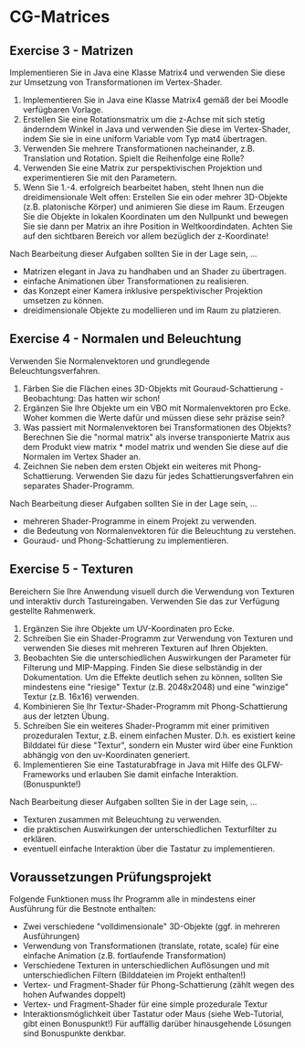 # CG-Matrices
## Exercise 3 - Matrizen

Implementieren Sie in Java eine Klasse Matrix4 und verwenden Sie diese zur Umsetzung von Transformationen im Vertex-Shader.

1. Implementieren Sie in Java eine Klasse Matrix4 gemäß der bei Moodle verfügbaren Vorlage.
2. Erstellen Sie eine Rotationsmatrix um die z-Achse mit sich stetig änderndem Winkel in Java und verwenden Sie diese im Vertex-Shader, indem Sie sie in eine uniform Variable vom Typ mat4 übertragen.
3. Verwenden Sie mehrere Transformationen nacheinander, z.B. Translation und Rotation. Spielt die Reihenfolge eine Rolle?
4. Verwenden Sie eine Matrix zur perspektivischen Projektion und experimentieren Sie mit den Parametern.
5. Wenn Sie 1.-4. erfolgreich bearbeitet haben, steht Ihnen nun die dreidimensionale Welt offen: Erstellen Sie ein oder mehrer 3D-Objekte (z.B. platonische Körper) und animieren Sie diese im Raum. Erzeugen Sie die Objekte in lokalen Koordinaten um den Nullpunkt und bewegen Sie sie dann per Matrix an ihre Position in Weltkoordindaten. Achten Sie auf den sichtbaren Bereich vor allem bezüglich der z-Koordinate!

Nach Bearbeitung dieser Aufgaben sollten Sie in der Lage sein, ...

- Matrizen elegant in Java zu handhaben und an Shader zu übertragen.
- einfache Animationen über Transformationen zu realisieren.
- das Konzept einer Kamera inklusive perspektivischer Projektion umsetzen zu können.
- dreidimensionale Objekte zu modellieren und im Raum zu platzieren.

## Exercise 4 - Normalen und Beleuchtung

Verwenden Sie Normalenvektoren und grundlegende Beleuchtungsverfahren.

1. Färben Sie die Flächen eines 3D-Objekts mit Gouraud-Schattierung - Beobachtung: Das hatten wir schon!
2. Ergänzen Sie Ihre Objekte um ein VBO mit Normalenvektoren pro Ecke. Woher kommen die Werte dafür und müssen diese sehr präzise sein?
3. Was passiert mit Normalenvektoren bei Transformationen des Objekts? Berechnen Sie die "normal matrix" als inverse transponierte Matrix aus dem Produkt view matrix * model matrix und wenden Sie diese auf die Normalen im Vertex Shader an.
4. Zeichnen Sie neben dem ersten Objekt ein weiteres mit Phong-Schattierung. Verwenden Sie dazu für jedes Schattierungsverfahren ein separates Shader-Programm.

Nach Bearbeitung dieser Aufgaben sollten Sie in der Lage sein, ...

- mehreren Shader-Programme in einem Projekt zu verwenden.
- die Bedeutung von Normalenvektoren für die Beleuchtung zu verstehen.
- Gouraud- und Phong-Schattierung zu implementieren.

## Exercise 5 - Texturen

Bereichern Sie Ihre Anwendung visuell durch die Verwendung von Texturen und interaktiv durch Tastureingaben. Verwenden Sie das zur Verfügung gestellte Rahmenwerk.

1. Ergänzen Sie ihre Objekte um UV-Koordinaten pro Ecke.
2. Schreiben Sie ein Shader-Programm zur Verwendung von Texturen und verwenden Sie dieses mit mehreren Texturen auf Ihren Objekten.
3. Beobachten Sie die unterschiedlichen Auswirkungen der Parameter für Filterung und MIP-Mapping. Finden Sie diese selbständig in der Dokumentation. Um die Effekte deutlich sehen zu können, sollten Sie mindestens eine "riesige" Textur (z.B. 2048x2048) und eine "winzige" Textur (z.B. 16x16) verwenden.
4. Kombinieren Sie Ihr Textur-Shader-Programm mit Phong-Schattierung aus der letzten Übung.
5. Schreiben Sie ein weiteres Shader-Programm mit einer primitiven prozeduralen Textur, z.B. einem einfachen Muster. D.h. es existiert keine Bilddatei für diese "Textur", sondern ein Muster wird über eine Funktion abhängig von den uv-Koordinaten generiert.
6. Implementieren Sie eine Tastaturabfrage in Java mit Hilfe des GLFW-Frameworks und erlauben Sie damit einfache Interaktion. (Bonuspunkte!)

Nach Bearbeitung dieser Aufgaben sollten Sie in der Lage sein, ...

- Texturen zusammen mit Beleuchtung zu verwenden.
- die praktischen Auswirkungen der unterschiedlichen Texturfilter zu erklären.
- eventuell einfache Interaktion über die Tastatur zu implementieren.

## Voraussetzungen Prüfungsprojekt

Folgende Funktionen muss Ihr Programm alle in mindestens einer Ausführung für die Bestnote enthalten:

- Zwei verschiedene "volldimensionale" 3D-Objekte (ggf. in mehreren Ausführungen)
- Verwendung von Transformationen (translate, rotate, scale) für eine einfache Animation (z.B. fortlaufende Transformation)
- Verschiedene Texturen in unterschiedlichen Auflösungen und mit unterschiedlichen Filtern (Bilddateien im Projekt enthalten!)
- Vertex- und Fragment-Shader für Phong-Schattierung (zählt wegen des hohen Aufwandes doppelt)
- Vertex- und Fragment-Shader für eine simple prozedurale Textur
- Interaktionsmöglichkeit über Tastatur oder Maus (siehe Web-Tutorial, gibt einen Bonuspunkt!)
Für auffällig darüber hinausgehende Lösungen sind Bonuspunkte denkbar.
